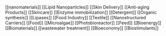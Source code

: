 [[nanomaterials]]
[[Lipid Nanoparticles]]
[[Skin Delivery]]
[[Anti-aging Products]]
[[Skincare]]
[[Enzyme immobilization]]
[[Detergent]]
[[Organic synthesis]]
[[Lipases]]
[[Food Industry]]
[[Textile]]
[[Nanostructured Carriers]]
[[Food]]
[[Microalgae]]
[[Photobioreactor]]
[[Feed]]
[[Bioenergy]]
[[Biomaterials]]
[[wastewater treatment]]
[[Bioeconomy]]
[[Biostimulants]]
